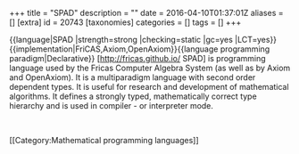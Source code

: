 +++
title = "SPAD"
description = ""
date = 2016-04-10T01:37:01Z
aliases = []
[extra]
id = 20743
[taxonomies]
categories = []
tags = []
+++

{{language|SPAD
|strength=strong
|checking=static
|gc=yes
|LCT=yes}}{{implementation|FriCAS,Axiom,OpenAxiom}}{{language programming paradigm|Declarative}}
[http://fricas.github.io/ SPAD] is programming language used by the Fricas Computer Algebra System (as well as by Axiom and OpenAxiom). It is a multiparadigm language with second order dependent types. It is useful for research and development of mathematical algorithms. It defines a strongly typed, mathematically correct type hierarchy and is used in compiler - or interpreter mode.


<br clear=all>

[[Category:Mathematical programming languages]]
